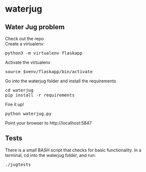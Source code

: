 # waterjug
<h2>Water Jug problem</h2>
Check out the repo </br>
Create a virtualenv:
<pre>
python3 -m virtualenv flaskapp
</pre>
Activate the virtualenv
<pre>
source $venv/flaskapp/bin/activate
</pre>
Go into the waterjug folder and install the requirements
<pre>
cd waterjug
pip install -r requirements
</pre>
Fire it up!
<pre>
python waterjug.py
</pre>
Point your browser to http://localhost:5847
<h2>Tests</h2>
There is a small BASH script that checks for basic functionality. In a terminal, cd into the waterjug folder, and run:
<pre>
./jugtests
</pre>
<br>

